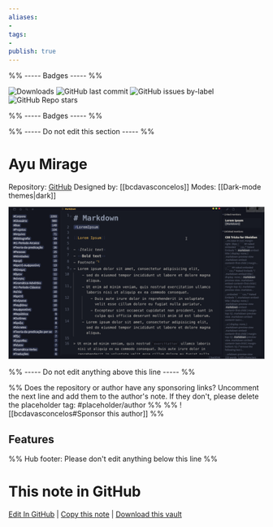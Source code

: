 ```yaml
---
aliases:
- 
tags: 
- 
publish: true
---
```


%% ----- Badges ----- %%

![Downloads](https://img.shields.io/badge/downloads-3545-573E7A?style=for-the-badge&logo=)
![GitHub last commit](https://img.shields.io/github/last-commit/bcdavasconcelos/Obsidian-Ayu_Mirage?color=573E7A&label=last%20update&logo=github&style=for-the-badge)
![GitHub issues by-label](https://img.shields.io/github/issues/bcdavasconcelos/Obsidian-Ayu_Mirage/help%20wanted?color=573E7A&logo=github&style=for-the-badge) 
![GitHub Repo stars](https://img.shields.io/github/stars/bcdavasconcelos/Obsidian-Ayu_Mirage?color=573E7A&logo=github&style=for-the-badge)

%% ----- Badges ----- %%

%% ----- Do not edit this section ----- %%

# Ayu Mirage

Repository: [GitHub](https://github.com/bcdavasconcelos/Obsidian-Ayu_Mirage)
Designed by: [[bcdavasconcelos]]
Modes: [[Dark-mode themes|dark]]



![screenshot](https://github.com/bcdavasconcelos/Obsidian-Ayu_Mirage/raw/HEAD/ayu1.png)

%% ----- Do not edit anything above this line ----- %% 

%% Does the repository or author have any sponsoring links? Uncomment the next line and add them to the author's note. If they don't, please delete the placeholder tag: #placeholder/author %%
%% ![[bcdavasconcelos#Sponsor this author]] %%


## Features



%% Hub footer: Please don't edit anything below this line %%

# This note in GitHub

<span class="git-footer">[Edit In GitHub](https://github.dev/obsidian-community/obsidian-hub/blob/main/02%20-%20Community%20Expansions/02.05%20All%20Community%20Expansions/Themes/Ayu%20Mirage.md "git-hub-edit-note") | [Copy this note](https://raw.githubusercontent.com/obsidian-community/obsidian-hub/main/02%20-%20Community%20Expansions/02.05%20All%20Community%20Expansions/Themes/Ayu%20Mirage.md "git-hub-copy-note") | [Download this vault](https://github.com/obsidian-community/obsidian-hub/archive/refs/heads/main.zip "git-hub-download-vault") </span>
